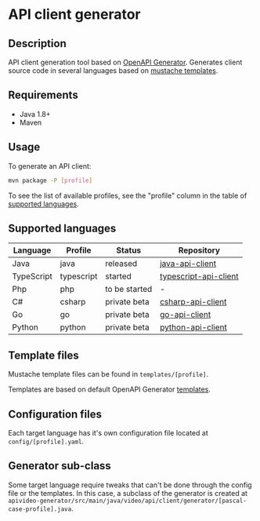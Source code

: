 # API client generator

## Description

API client generation tool based on [OpenAPI Generator](https://github.com/OpenAPITools/openapi-generator). Generates client source code in several languages based on [mustache templates](https://mustache.github.io/).

## Requirements

- Java 1.8+
- Maven

## Usage

To generate an API client:

```sh
mvn package -P [profile]
```

To see the list of available profiles, see the "profile" column in the table of [supported languages](#supported-languages). 

<a name="supported-languages"></a>
## Supported languages

| Language | Profile | Status | Repository |
| ------- | ------ | ---- | ---- |
| Java    |  java      | released | [java-api-client](https://github.com/apivideo/java-api-client) |
| TypeScript        | typescript        | started | [typescript-api-client](https://github.com/apivideo/typescript-api-client) |
| Php | php | to be started | - |
| C# | csharp | private beta | [csharp-api-client](https://github.com/apivideo/csharp-api-client) |
| Go | go | private beta |  [go-api-client](https://github.com/apivideo/go-api-client) |
| Python | python | private beta | [python-api-client](https://github.com/apivideo/python-api-client) |

## Template files

Mustache template files can be found in `templates/[profile]`.

Templates are based on default OpenAPI Generator [templates](https://github.com/OpenAPITools/openapi-generator/tree/master/modules/openapi-generator/src/main/resources).

## Configuration files  

Each target language has it's own configuration file located at `config/[profile].yaml`.

## Generator sub-class

Some target language require tweaks that can't be done through the config file or the templates. In this case, a subclass of the generator is created at `apivideo-generator/src/main/java/video/api/client/generator/[pascal-case-profile].java`.  